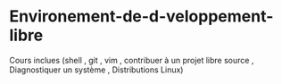 # Environement-de-d-veloppement-libre
Cours inclues (shell , git , vim , contribuer à un projet libre source , Diagnostiquer un système , Distributions Linux) 
